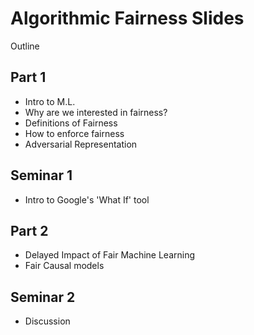 # Algorithmic Fairness Slides

Outline

## Part 1
- Intro to M.L.
- Why are we interested in fairness?
- Definitions of Fairness
- How to enforce fairness
- Adversarial Representation

## Seminar 1
- Intro to Google's 'What If' tool

## Part 2
- Delayed Impact of Fair Machine Learning
- Fair Causal models

## Seminar 2
- Discussion

